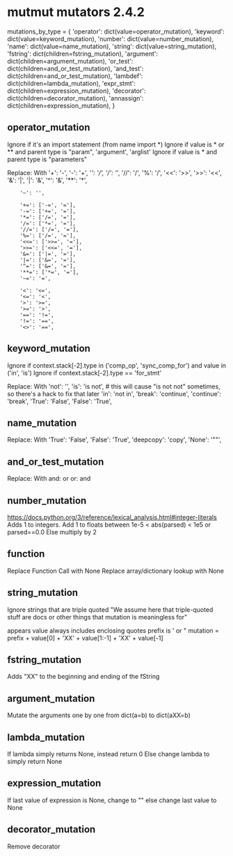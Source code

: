 # mutmut mutators 2.4.2

mutations_by_type = {
    'operator': dict(value=operator_mutation),
    'keyword': dict(value=keyword_mutation),
    'number': dict(value=number_mutation),
    'name': dict(value=name_mutation),
    'string': dict(value=string_mutation),
    'fstring': dict(children=fstring_mutation),
    'argument': dict(children=argument_mutation),
    'or_test': dict(children=and_or_test_mutation),
    'and_test': dict(children=and_or_test_mutation),
    'lambdef': dict(children=lambda_mutation),
    'expr_stmt': dict(children=expression_mutation),
    'decorator': dict(children=decorator_mutation),
    'annassign': dict(children=expression_mutation),
}

## operator_mutation
Ignore if it's an import statement (from name import *)
Ignore if value is * or ** and parent type is "param", 'argument', 'arglist'
Ignore if value is * and parent type is "parameters"

Replace: With
        '+': '-',
        '-': '+',
        '*': '/',
        '/': '*',
        '//': '/',
        '%': '/',
        '<<': '>>',
        '>>': '<<',
        '&': '|',
        '|': '&',
        '^': '&',
        '**': '*',

        '~': '',

        '+=': ['-=', '='],
        '-=': ['+=', '='],
        '*=': ['/=', '='],
        '/=': ['*=', '='],
        '//=': ['/=', '='],
        '%=': ['/=', '='],
        '<<=': ['>>=', '='],
        '>>=': ['<<=', '='],
        '&=': ['|=', '='],
        '|=': ['&=', '='],
        '^=': ['&=', '='],
        '**=': ['*=', '='],
        '~=': '=',

        '<': '<=',
        '<=': '<',
        '>': '>=',
        '>=': '>',
        '==': '!=',
        '!=': '==',
        '<>': '==',

## keyword_mutation
Ignore if context.stack[-2].type in ('comp_op', 'sync_comp_for') and value in ('in', 'is')
Ignore if context.stack[-2].type == 'for_stmt'

Replace: With
        'not': '',
        'is': 'is not',  # this will cause "is not not" sometimes, so there's a hack to fix that later
        'in': 'not in',
        'break': 'continue',
        'continue': 'break',
        'True': 'False',
        'False': 'True',

## name_mutation
Replace: With
        'True': 'False',
        'False': 'True',
        'deepcopy': 'copy',
        'None': '""',

## and_or_test_mutation
Replace: With
and: or
or: and


## number_mutation
https://docs.python.org/3/reference/lexical_analysis.html#integer-literals
Adds 1 to integers. 
Add 1 to floats between 1e-5 < abs(parsed) < 1e5 or parsed==0.0
    Else multiply by 2

## function
Replace Function Call with None
Replace array/dictionary lookup with None


## string_mutation
Ignore strings that are triple quoted 
"We assume here that triple-quoted stuff are docs or other things that mutation is meaningless for"

appears value always includes enclosing quotes
prefix is ' or "
mutation = prefix + value[0] + 'XX' + value[1:-1] + 'XX' + value[-1]

## fstring_mutation
Adds "XX" to the beginning and ending of the fString

## argument_mutation
Mutate the arguments one by one from dict(a=b) to dict(aXX=b)

## lambda_mutation
If lambda simply returns None, instead return 0
Else change lambda to simply return None

## expression_mutation
If last value of expression is None, change to ""
else change last value to None

## decorator_mutation
Remove decorator

